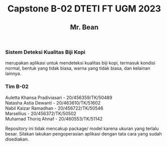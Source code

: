 <h1 align="center"> Capstone B-02 DTETI FT UGM 2023
<h2 align="center"> Mr. Bean </h2><br>

<p><h3>Sistem Deteksi Kualitas Biji Kopi</h3></p>
merupakan aplikasi untuk mendeteksi kualitas biji kopi, termasuk kondisi normal, bentuk yang tidak biasa, warna yang tidak biasa, dan kelainan lainnya.

<h3>Tim B-02 </h3>
<p>Auletta Khansa Pradiviasari - 20/456359/TK/50489</br>
Natasha Astia Dewanti - 20/463610/TK/51602</br>
Nabil Kaizar Ramadhan - 20/456722/TK/50546</br>
Marsellius - 20/456372/TK/50502</br>
Muhamad Thoriq Ahnaf - 20/460553/TK/51142</p>

<p>Repository ini tidak mencakup package/ model karena ukuran yang terlalu besar. Silakan lakukan pengoperasian aplikasi dengan tata cara yang sudah disediakan.<p>

